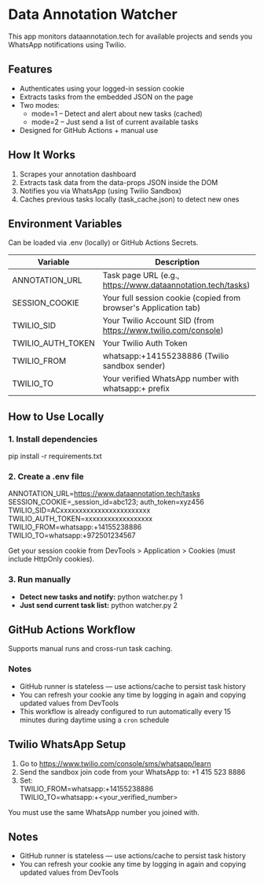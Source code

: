 # Data Annotation Watcher

This app monitors dataannotation.tech for available projects and sends you WhatsApp notifications using Twilio.

## Features

- Authenticates using your logged-in session cookie
- Extracts tasks from the embedded JSON on the page
- Two modes:
  - mode=1 – Detect and alert about new tasks (cached)
  - mode=2 – Just send a list of current available tasks
- Designed for GitHub Actions + manual use

## How It Works

1. Scrapes your annotation dashboard
2. Extracts task data from the data-props JSON inside the DOM
3. Notifies you via WhatsApp (using Twilio Sandbox)
4. Caches previous tasks locally (task_cache.json) to detect new ones

## Environment Variables

Can be loaded via .env (locally) or GitHub Actions Secrets.

| Variable            | Description                                               |
|---------------------|-----------------------------------------------------------|
| ANNOTATION_URL      | Task page URL (e.g., https://www.dataannotation.tech/tasks) |
| SESSION_COOKIE      | Your full session cookie (copied from browser's Application tab) |
| TWILIO_SID          | Your Twilio Account SID (from https://www.twilio.com/console) |
| TWILIO_AUTH_TOKEN   | Your Twilio Auth Token |
| TWILIO_FROM         | whatsapp:+14155238886 (Twilio sandbox sender) |
| TWILIO_TO           | Your verified WhatsApp number with whatsapp:+ prefix |

## How to Use Locally

### 1. Install dependencies

pip install -r requirements.txt

### 2. Create a .env file

ANNOTATION_URL=https://www.dataannotation.tech/tasks  
SESSION_COOKIE=_session_id=abc123; auth_token=xyz456  
TWILIO_SID=ACxxxxxxxxxxxxxxxxxxxxxxxx  
TWILIO_AUTH_TOKEN=xxxxxxxxxxxxxxxxxx  
TWILIO_FROM=whatsapp:+14155238886  
TWILIO_TO=whatsapp:+972501234567

Get your session cookie from DevTools > Application > Cookies (must include HttpOnly cookies).

### 3. Run manually

- **Detect new tasks and notify:**
python watcher.py 1
- **Just send current task list:**
python watcher.py 2

## GitHub Actions Workflow

Supports manual runs and cross-run task caching.

### Notes

- GitHub runner is stateless — use actions/cache to persist task history
- You can refresh your cookie any time by logging in again and copying updated values from DevTools
- This workflow is already configured to run automatically every 15 minutes during daytime using a `cron` schedule



## Twilio WhatsApp Setup

1. Go to https://www.twilio.com/console/sms/whatsapp/learn  
2. Send the sandbox join code from your WhatsApp to: +1 415 523 8886  
3. Set:  
   TWILIO_FROM=whatsapp:+14155238886  
   TWILIO_TO=whatsapp:+<your_verified_number>

You must use the same WhatsApp number you joined with.

## Notes

- GitHub runner is stateless — use actions/cache to persist task history  
- You can refresh your cookie any time by logging in again and copying updated values from DevTools
